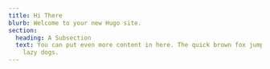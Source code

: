 ```yaml
---
title: Hi There
blurb: Welcome to your new Hugo site.
section:
  heading: A Subsection
  text: You can put even more content in here. The quick brown fox jumped over the
    lazy dogs.
---
```

